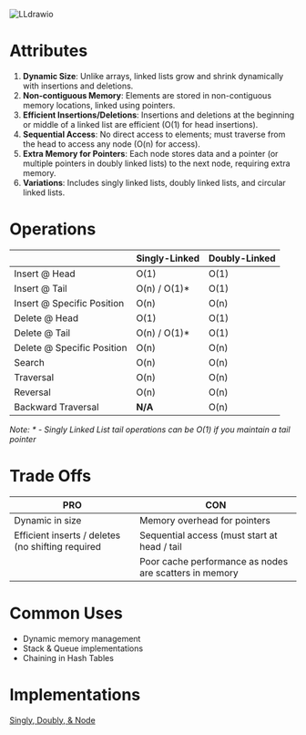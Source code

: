
![LLdrawio](https://github.com/user-attachments/assets/6c7d148a-3022-4aef-9714-0fcd7b3ed15a)

# Attributes
1. **Dynamic Size**: Unlike arrays, linked lists grow and shrink dynamically with insertions and deletions.
2. **Non-contiguous Memory**: Elements are stored in non-contiguous memory locations, linked using pointers.
3. **Efficient Insertions/Deletions**: Insertions and deletions at the beginning or middle of a linked list are efficient (O(1) for head insertions).
4. **Sequential Access**: No direct access to elements; must traverse from the head to access any node (O(n) for access).
5. **Extra Memory for Pointers**: Each node stores data and a pointer (or multiple pointers in doubly linked lists) to the next node, requiring extra memory.
6. **Variations**: Includes singly linked lists, doubly linked lists, and circular linked lists.

# Operations
|               |       Singly-Linked        |  Doubly-Linked             |
|---------------|---------------|---------------|
| Insert @ Head |      O(1)         |       O(1)        |
| Insert @ Tail|       O(n) / O(1)*        |      O(1)         |
| Insert @ Specific Position |       O(n)        |       O(n)        |
| Delete @ Head |        O(1)       |       O(1)        |
| Delete @ Tail |      O(n) / O(1)*         |         O(1)      |
| Delete @ Specific Position |      O(n)         |       O(n)        |
| Search |       O(n)        |      O(n)         |
| Traversal |       O(n)        |       O(n)        |
| Reversal |       O(n)        |        O(n)       |
| Backward Traversal |     __N/A__          |      O(n)         |

_Note: * - Singly Linked List tail operations can be O(1) if you maintain a tail pointer_


# Trade Offs
|  PRO             |    CON           |
|---------------|---------------|
| Dynamic in size | Memory overhead for pointers |
|Efficient inserts / deletes (no shifting required | Sequential access (must start at head / tail |
|                 | Poor cache performance as nodes are scatters in memory |

# Common Uses
- Dynamic memory management
- Stack & Queue implementations
- Chaining in Hash Tables

# Implementations
[Singly, Doubly, & Node](https://github.com/mc-0/DSA/tree/main/src/datastructures/linkedlists)

